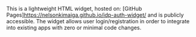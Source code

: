 This is a lightweight HTML widget, hosted on: [GitHub Pages]https://nelsonkimaiga.github.io/idp-auth-widget/ and is publicly accessible. The widget allows user login/registration in order to integrate into existing apps with zero or minimal code changes. 
